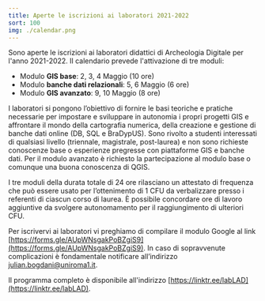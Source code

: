 ```yaml
---
title: Aperte le iscrizioni ai laboratori 2021-2022
sort: 100
img: ./calendar.png
---
```


Sono aperte le iscrizioni ai laboratori didattici di Archeologia Digitale per l'anno 2021-2022. Il calendario prevede l'attivazione di tre moduli:

- Modulo **GIS base**: 2, 3, 4 Maggio (10 ore)
- Modulo **banche dati relazionali**: 5, 6 Maggio (6 ore)
- Modulo **GIS avanzato**: 9, 10 Maggio (8 ore)

I laboratori si pongono l’obiettivo di fornire le basi teoriche e pratiche necessarie per impostare e sviluppare in autonomia i propri progetti GIS e affrontare il mondo della cartografia numerica, della creazione e gestione di banche dati online (DB, SQL e BraDypUS). Sono rivolto a studenti interessati di qualsiasi livello (triennale, magistrale, post-laurea) e non sono richieste conoscenze base o esperienze pregresse con piattaforme GIS e banche dati. Per il modulo avanzato è richiesto la partecipazione al modulo base o comunque una buona conoscenza di QGIS.

I tre moduli della durata totale di 24 ore rilasciano un attestato di frequenza che può essere usato per l’ottenimento di 1 CFU da verbalizzare presso i referenti di ciascun corso di laurea. È possibile concordare ore di lavoro aggiuntive da svolgere autonomamento per il raggiungimento di ulteriori CFU.

Per iscrivervi ai laboratori vi preghiamo di compilare il modulo Google al link [https://forms.gle/AUpWNsgakPoBZgiS9](https://forms.gle/AUpWNsgakPoBZgiS9). In caso di sopravvenute complicazioni è fondamentale notificare all’indirizzo [julian.bogdani@uniroma1.it](julian.bogdani@uniroma1.it).

Il programma completo è disponibile all'indirizzo [https://linktr.ee/labLAD](https://linktr.ee/labLAD).

